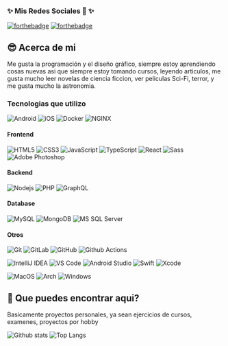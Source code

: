 ### ✨ Mis Redes Sociales 👋 ✨

[![forthebadge](https://img.shields.io/badge/instagram-follow%20me-%23E4405F.svg?&style=flat&logo=instagram)](https://www.instagram.com/shadito/)
[![forthebadge](https://img.shields.io/badge/linkedin-follow%20me-%230077B5.svg?&style=flat&logo=linkedin)](https://www.linkedin.com/in/shadito/)

## 😎 Acerca de mi

Me gusta la programación y el diseño gráfico, siempre estoy aprendiendo cosas nuevas asi que siempre estoy tomando cursos, leyendo articulos, me gusta mucho leer novelas de ciencia ficcion, ver peliculas Sci-Fi, terror, y me gusta mucho la astronomia.

### Tecnologias que utilizo

![Android](http://img.shields.io/badge/-Android-3DDC84?style=flat-square&logo=android&logoColor=ffffff)
![iOS](http://img.shields.io/badge/-Apple-black?style=flat-square&logo=apple&logoColor=ffffff)
![Docker](https://img.shields.io/badge/-Docker-0db7ed?style=flat-square&logo=docker&logoColor=ffffff)
![NGINX](http://img.shields.io/badge/-NGINX-269539?style=flat-square&logo=nginx&logoColor=ffffff)

#### Frontend
![HTML5](https://img.shields.io/badge/-HTML5-%23E44D27?style=flat-square&logo=html5&logoColor=ffffff)
![CSS3](https://img.shields.io/badge/-CSS3-%231572B6?style=flat-square&logo=css3)
![JavaScript](https://img.shields.io/badge/-JavaScript-%23F7DF1C?style=flat-square&logo=javascript&logoColor=000000&labelColor=%23F7DF1C&color=%23FFCE5A)
![TypeScript](https://img.shields.io/badge/-TypeScript-007acc?style=flat-square&logo=typescript&logoColor=000000&labelColor=007acc&color=007acc)
![React](https://img.shields.io/badge/-React-%23282C34?style=flat-square&logo=react)
![Sass](https://img.shields.io/badge/-Sass-%23CC6699?style=flat-square&logo=sass&logoColor=ffffff)
![Adobe Photoshop](http://img.shields.io/badge/-Abode%20Photoshop-26C9FF?style=flat-square&logo=adobe-photoshop&logoColor=ffffff)

#### Backend
![Nodejs](https://img.shields.io/badge/-Nodejs-269539?style=flat-square&logo=Node.js&logoColor=ffffff)
![PHP](https://img.shields.io/badge/-PHP-B0B3D6?style=flat-square&logo=php&logoColor=ffffff)
![GraphQL](http://img.shields.io/badge/-GraphQL-e535ab?style=flat-square&logo=graphql&logoColor=ffffff)

#### Database
![MySQL](https://img.shields.io/badge/-MySQL-white?style=flat-square&logo=mysql&logoColor=000000&labelColor=ffffff&color=00758F)
![MongoDB](http://img.shields.io/badge/-MongoDB-3DDC84?style=flat-square&logo=mongodb&logoColor=ffffff)
![MS SQL Server](http://img.shields.io/badge/-MS%20SQL%20Server-CC2927?style=flat-square&logo=microsoft-sql-server&logoColor=ffffff)

#### Otros
![Git](https://img.shields.io/badge/-Git-%23F05032?style=flat-square&logo=git&logoColor=%23ffffff)
![GitLab](https://img.shields.io/badge/-GitLab-FCA121?style=flat-square&logo=gitlab)
![GitHub](https://img.shields.io/badge/-GitHub-181717?style=flat-square&logo=github)
![Github Actions](http://img.shields.io/badge/-Github%20Actions-2088FF?style=flat-square&logo=github-actions&logoColor=ffffff)

![IntelliJ IDEA](http://img.shields.io/badge/-IntelliJ%20IDEA-000000?style=flat-square&logo=intellij-idea&logoColor=ffffff)
![VS Code](http://img.shields.io/badge/-VS%20Code-007ACC?style=flat-square&logo=visual-studio-code&logoColor=ffffff)
![Android Studio](http://img.shields.io/badge/-Android%20Studio-3DDC84?style=flat-square&logo=android-studio&logoColor=ffffff)
![Swift](https://img.shields.io/badge/Swift-FA7343?style=flat-square&logo=Swift&logoColor=white)
![Xcode](https://img.shields.io/badge/Xcode-1575F9?style=flat-square&logo=Xcode&logoColor=white)

![MacOS](http://img.shields.io/badge/-Apple-000000?style=flat-square&logo=macos&logoColor=ffffff)
![Arch](http://img.shields.io/badge/-ArchLinux-1793d1?style=flat-square&logo=archlinux&logoColor=ffffff)
![Windows](http://img.shields.io/badge/-Windows-0078D6?style=flat-square&logo=windows&logoColor=ffffff)

## 🔭 Que puedes encontrar aqui?

Basicamente proyectos personales, ya sean ejercicios de cursos, examenes, proyectos por hobby

![Github stats](https://github-readme-stats.vercel.app/api?username=sh4d1t0&show_icons=true&theme=radical)
![Top Langs](https://github-readme-stats.vercel.app/api/top-langs/?username=sh4d1t0&layout=compact)

<!--
**sh4d1t0/sh4d1t0** is a ✨ _special_ ✨ repository because its `README.md` (this file) appears on your GitHub profile.

Here are some ideas to get you started:

- 🔭 I’m currently working on ...
- 🌱 I’m currently learning ...
- 👯 I’m looking to collaborate on ...
- 🤔 I’m looking for help with ...
- 💬 Ask me about ...
- 📫 How to reach me: ...
- 😄 Pronouns: ...
- ⚡ Fun fact: ...
-->
